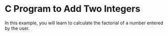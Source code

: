 # C Program to Add Two Integers
In this example, you will learn to calculate the factorial of a number entered by the user.
